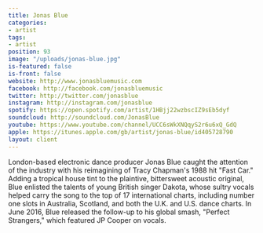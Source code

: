 ```yaml
---
title: Jonas Blue
categories:
- artist
tags:
- artist
position: 93
image: "/uploads/jonas-blue.jpg"
is-featured: false
is-front: false
website: http://www.jonasbluemusic.com
facebook: http://facebook.com/jonasbluemusic
twitter: http://twitter.com/jonasblue
instagram: http://instagram.com/jonasblue
spotify: https://open.spotify.com/artist/1HBjj22wzbscIZ9sEb5dyf
soundcloud: http://soundcloud.com/JonasBlue
youtube: https://www.youtube.com/channel/UCC6sWkXNQqyS2r6u6xQ_GdQ
apple: https://itunes.apple.com/gb/artist/jonas-blue/id405728790
layout: client
---
```


London-based electronic dance producer Jonas Blue caught the attention of the industry with his reimagining of Tracy Chapman's 1988 hit "Fast Car." Adding a tropical house tint to the plaintive, bittersweet acoustic original, Blue enlisted the talents of young British singer Dakota, whose sultry vocals helped carry the song to the top of 17 international charts, including number one slots in Australia, Scotland, and both the U.K. and U.S. dance charts. In June 2016, Blue released the follow-up to his global smash, "Perfect Strangers," which featured JP Cooper on vocals.